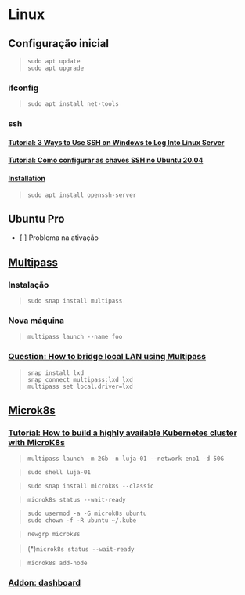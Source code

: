 # Linux

## Configuração inicial

> ```sudo apt update```  
> ```sudo apt upgrade```

### ifconfig
> ```sudo apt install net-tools```

### ssh

#### [Tutorial: 3 Ways to Use SSH on Windows to Log Into Linux Server](https://www.linuxbabe.com/linux-server/ssh-windows)

#### [Tutorial: Como configurar as chaves SSH no Ubuntu 20.04](https://www.digitalocean.com/community/tutorials/how-to-set-up-ssh-keys-on-ubuntu-20-04-pt)

#### [Installation](https://ubuntu.com/server/docs/service-openssh)

> ```sudo apt install openssh-server```

## Ubuntu Pro

- [ ]&nbsp;Problema na ativação

## [Multipass](https://multipass.run)

### Instalação

> ```sudo snap install multipass```

### Nova máquina

> ```multipass launch --name foo```

### [Question: How to bridge local LAN using Multipass](https://askubuntu.com/questions/1425752/how-to-bridge-local-lan-using-multipass)

> ```snap install lxd```  
> ```snap connect multipass:lxd lxd```  
> ```multipass set local.driver=lxd```

## [Microk8s](https://microk8s.io)

### [Tutorial: How to build a highly available Kubernetes cluster with MicroK8s](https://ubuntu.com/tutorials/getting-started-with-kubernetes-ha?&_ga=2.239771459.1199547494.1698074084-802118456.1698074084#1-overview)

> ```multipass launch -m 2Gb -n luja-01 --network eno1 -d 50G```

> ```sudo shell luja-01```

> ```sudo snap install microk8s --classic```

> ```microk8s status --wait-ready```

> ```sudo usermod -a -G microk8s ubuntu```  
> ```sudo chown -f -R ubuntu ~/.kube```

> ```newgrp microk8s```

> (*)```microk8s status --wait-ready```

> ```microk8s add-node```

### [Addon: dashboard](https://microk8s.io/docs/addon-dashboard)
